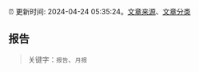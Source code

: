 :alarm_clock: 更新时间: 2024-04-24 05:35:24。[文章来源](/README.md)、[文章分类](/TAGS.md)

## 报告


> 关键字：`报告`、`月报`



